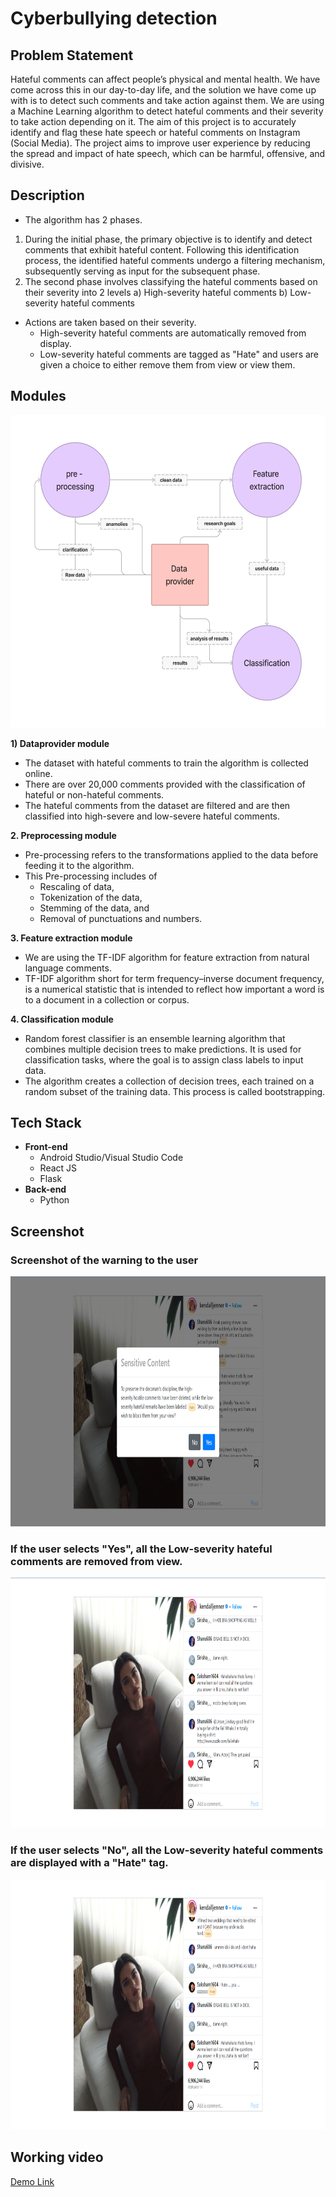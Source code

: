 # Cyberbullying detection

## Problem Statement
Hateful comments can affect people’s physical and mental health. We have come across this in our day-to-day life, and the solution we have come up with is to detect such comments and take action against them. We are using a Machine Learning algorithm to detect hateful comments and their severity to take action depending on it. The aim of this project is to accurately identify and flag these hate speech or hateful comments on Instagram (Social Media). The project aims to improve user experience by reducing the spread and impact of hate speech, which can be harmful, offensive, and divisive.

## Description
* The algorithm has 2 phases.
1) During the initial phase, the primary objective is to identify and detect comments that exhibit hateful content. Following this identification process, the identified hateful comments undergo a filtering mechanism, subsequently serving as input for the subsequent phase.
2) The second phase involves classifying the hateful comments based on their severity into 2 levels
   a) High-severity hateful comments
   b) Low-severity hateful comments
* Actions are taken based on their severity.
  - High-severity hateful comments are automatically removed from display.
  - Low-severity hateful comments are tagged as "Hate" and users are given a choice to either remove them from view or view them.
 
## Modules
<img src="https://github.com/sharu606/Cyberbullying/blob/0849c39db867535f0997b5985fe7069a8ab8269a/Untitled%20(4).png" height="500"/>

**1) Dataprovider module**
- The dataset with hateful comments to train the algorithm is collected online. 
- There are over 20,000 comments provided with the classification of hateful or non-hateful comments.
- The hateful comments from the dataset are filtered and are then classified into high-severe and low-severe hateful comments.
  
**2. Preprocessing module**
-  Pre-processing refers to the transformations applied to the data before feeding it to the algorithm. 
- This Pre-processing includes of 
   - Rescaling of data, 
   - Tokenization of the data,
   - Stemming of the data, and
   - Removal of punctuations and numbers.

**3. Feature extraction module**
- We are using the TF-IDF algorithm for feature extraction from natural language comments. 
- TF-IDF algorithm short for term frequency–inverse document frequency, is a numerical statistic that is intended to reflect how important a word is to a document in a collection or corpus.

**4. Classification module**
- Random forest classifier is an ensemble learning algorithm that combines multiple decision trees to make predictions. It is used for classification tasks, where the goal is to assign class labels to input data.
- The algorithm creates a collection of decision trees, each trained on a random subset of the training data. This process is called bootstrapping.

## Tech Stack
* __Front-end__
    - Android Studio/Visual Studio Code
    - React JS
    - Flask
* __Back-end__
  - Python
## Screenshot
### Screenshot of the warning to the user
<img src="https://github.com/sharu606/Cyberbullying/blob/b57b12eda94334cdd06c91383a08afdecd4b3336/images/Screenshot%20(586).png" height="400"/>

### If the user selects "Yes", all the Low-severity hateful comments are removed from view.
<img src="https://github.com/sharu606/Cyberbullying/blob/b57b12eda94334cdd06c91383a08afdecd4b3336/images/Screenshot%20(590).png" height="400"/>

### If the user selects "No", all the Low-severity hateful comments are displayed with a "Hate" tag.
<img src="https://github.com/sharu606/Cyberbullying/blob/b57b12eda94334cdd06c91383a08afdecd4b3336/images/Screenshot%20(584).png" height="400"/>

## Working video
[Demo Link](https://youtu.be/F5WklhB1WcM)
  
